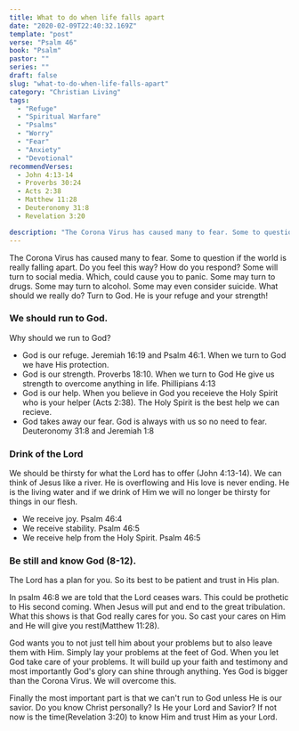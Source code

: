 ```yaml
---
title: What to do when life falls apart
date: "2020-02-09T22:40:32.169Z"
template: "post"
verse: "Psalm 46"
book: "Psalm"
pastor: ""
series: ""
draft: false
slug: "what-to-do-when-life-falls-apart"
category: "Christian Living"
tags:
  - "Refuge"
  - "Spiritual Warfare"
  - "Psalms"
  - "Worry"
  - "Fear"
  - "Anxiety"
  - "Devotional"
recommendVerses: 
  - John 4:13-14
  - Proverbs 30:24
  - Acts 2:38
  - Matthew 11:28
  - Deuteronomy 31:8
  - Revelation 3:20

description: "The Corona Virus has caused many to fear. Some to question if the world is really falling apart. Do you feel this way? How do you respond?Some will turn to social media. Which, could cause you to panic. Some may turn to drugs. Some may turn to alcohol. Some may even consider suicide. What should we really do? Turn to God. He is your refuge and your strength!"
---
```


The Corona Virus has caused many to fear. Some to question if the world is really falling apart. Do you feel this way? How do you respond? Some will turn to social media. Which, could cause you to panic. Some may turn to drugs. Some may turn to alcohol. Some may even consider suicide. What should we really do? Turn to God. He is your refuge and your strength!

### We should run to God. 
Why should we run to God?

- God is our refuge. Jeremiah 16:19 and Psalm 46:1. When we turn to God we have His protection. 
- God is our strength. Proverbs 18:10. When we turn to God He give us strength to overcome anything in life. Phillipians 4:13 
- God is our help. When you believe in God you receieve the Holy Spirit who is your helper (Acts 2:38). The Holy Spirit is the best help we can recieve.
- God takes away our fear. God is always with us so no need to fear. Deuteronomy 31:8 and Jeremiah 1:8

### Drink of the Lord
We should be thirsty for what the Lord has to offer (John 4:13-14). We can think of Jesus like a river. He is overflowing and His love is never ending. He is the living water and if we drink of Him we will no longer be thirsty for things in our flesh. 

- We receive joy. Psalm 46:4
- We receive stability. Psalm 46:5
- We receive help from the Holy Spirit. Psalm 46:5 


### Be still and know God (8-12).
The Lord has a plan for you. So its best to be patient and trust in His plan. 

In psalm 46:8 we are told that the Lord ceases wars. This could be prothetic to His second coming. When Jesus will put and end to the great tribulation. What this shows is that God really cares for you. So cast your cares on Him and He will give you rest(Matthew 11:28).

God wants you to not just tell him about your problems but to also leave them with Him. Simply lay your problems at the feet of God. When you let God take care of your problems. It will build up your faith and testimony and most importantly God's glory can shine through anything. Yes God is bigger than the Corona Virus. We will overcome this. 

Finally the most important part is that we can't run to God unless He is our savior. Do you know Christ personally? Is He your Lord and Savior? If not now is the time(Revelation 3:20) to know Him and trust Him as your Lord. 
